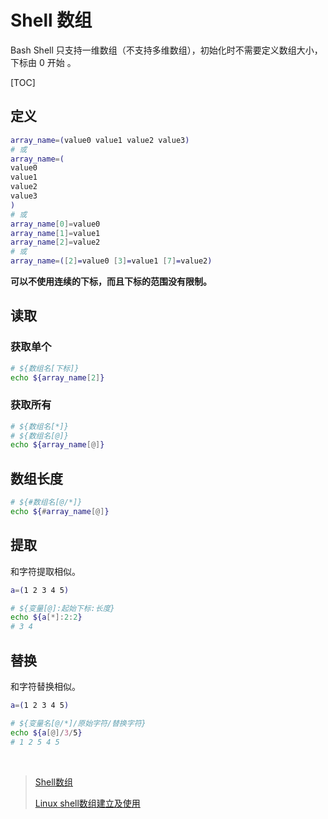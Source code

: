 # Shell 数组

 Bash Shell 只支持一维数组（不支持多维数组），初始化时不需要定义数组大小，下标由 0 开始 。

[TOC]

## 定义

```bash
array_name=(value0 value1 value2 value3)
# 或
array_name=(
value0
value1
value2
value3
)
# 或
array_name[0]=value0
array_name[1]=value1
array_name[2]=value2
# 或
array_name=([2]=value0 [3]=value1 [7]=value2)
```

**可以不使用连续的下标，而且下标的范围没有限制。**

## 读取

### 获取单个

```bash
# ${数组名[下标]}
echo ${array_name[2]}
```

### 获取所有

```bash
# ${数组名[*]}
# ${数组名[@]}
echo ${array_name[@]}
```

## 数组长度

```bash
# ${#数组名[@/*]}
echo ${#array_name[@]}
```

## 提取

和字符提取相似。

```bash
a=(1 2 3 4 5)

# ${变量[@]:起始下标:长度}
echo ${a[*]:2:2}
# 3 4
```

## 替换

和字符替换相似。

```bash
a=(1 2 3 4 5)

# ${变量名[@/*]/原始字符/替换字符}
echo ${a[@]/3/5}
# 1 2 5 4 5
```

<br/>

> [Shell数组]( http://c.biancheng.net/cpp/view/7002.html )
>
> [Linux shell数组建立及使用]( https://www.jianshu.com/p/10359d0924cf )
